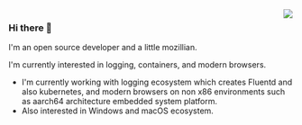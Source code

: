 <img align='right' src="https://github-readme-stats.vercel.app/api?username=cosmo0920&count_private=true&show_icons=true">

### Hi there 👋

I'm an open source developer and a little mozillian.

I'm currently interested in logging, containers, and modern browsers.

  * I'm currently working with logging ecosystem which creates Fluentd and also kubernetes, and modern browsers on non x86 environments such as aarch64 architecture embedded system platform.
  * Also interested in Windows and macOS ecosystem.

<!--
**cosmo0920/cosmo0920** is a ✨ _special_ ✨ repository because its `README.md` (this file) appears on your GitHub profile.

Here are some ideas to get you started:

- 🔭 I’m currently working on ...
- 🌱 I’m currently learning ...
- 👯 I’m looking to collaborate on ...
- 🤔 I’m looking for help with ...
- 💬 Ask me about ...
- 📫 How to reach me: ...
- 😄 Pronouns: ...
- ⚡ Fun fact: ...
-->
